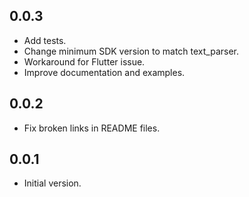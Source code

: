 ## 0.0.3

- Add tests.
- Change minimum SDK version to match text_parser.
- Workaround for Flutter issue.
- Improve documentation and examples.

## 0.0.2

- Fix broken links in README files.

## 0.0.1

- Initial version.
